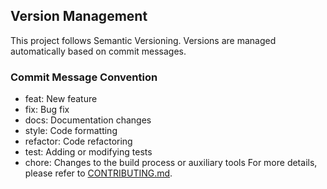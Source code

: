 ## Version Management

This project follows Semantic Versioning. Versions are managed automatically based on commit messages.
### Commit Message Convention
- feat: New feature
- fix: Bug fix
- docs: Documentation changes
- style: Code formatting
- refactor: Code refactoring
- test: Adding or modifying tests
- chore: Changes to the build process or auxiliary tools
  For more details, please refer to [CONTRIBUTING.md](CONTRIBUTING.md).